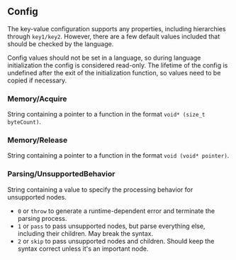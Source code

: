 ## Config

The key-value configuration supports any properties, including hierarchies through `key1/key2`. However, there are
a few default values included that should be checked by the language.

Config values should not be set in a language, so during language initialization the config is considered read-only.
The lifetime of the config is undefined after the exit of the initialization function, so values need to be copied if necessary.

### Memory/Acquire

String containing a pointer to a function in the format `void* (size_t byteCount)`.

### Memory/Release

String containing a pointer to a function in the format `void (void* pointer)`.

### Parsing/UnsupportedBehavior

String containing a value to specify the processing behavior for unsupported nodes.

- `0` or `throw` to generate a runtime-dependent error and terminate the parsing process.
- `1` or `pass` to pass unsupported nodes, but parse everything else, including their children. May break the syntax.
- `2` or `skip` to pass unsupported nodes and children. Should keep the syntax correct unless it's an important node.
